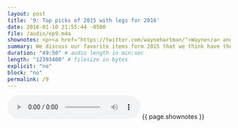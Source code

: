 ```yaml
---
layout: post
title: '9: Top picks of 2015 with legs for 2016'
date: 2016-01-10 21:55:44 -0500
file: /audio/ep9.m4a
shownotes: <p><a href="https://twitter.com/waynehartman/">Wayne</a> and <a href="https://twitter.com/LK64076007A/">Michael</a> discuss their favorite items from 2015 that have the most potential for 2016. </p><p>Wayne's picks</p><p><h1 id="magictrackpad2httpwwwapplecomshopproductmj2r2llamagictrackpad2"><a href="http://www.apple.com/shop/product/MJ2R2LL/A/magic-trackpad-2">Magic Trackpad 2</a></h1></p><p><ul><li>get rid of batteries</li><li>batteries last forever</li><li>plug into lightening cable for a few minutes for a long charge</li><li>bigger surface area</li></ul></p><p><h2 id="ipadmini4">iPad Mini 4</h2></p><p><ul><li>prior minis were a generation behind</li><li>new one seems as fast as the Air 2    </li></ul></p><p><h2 id="applewatch">Apple Watch</h2></p><p><ul><li>(editor&#59; copycat)</li></ul></p><p><h2 id="backuppickappletv">Back up pick&#59; Apple TV</h2></p><p><ul><li>"A lot of potential"</li><li>Good 1.0, so much more to be desired</li><li>"The platform for movies and games"</li><li>needs a lot of work in the gaming area</li></ul></p><p><h1 id="michaelspicks">Michael's picks</h1></p><p><h2 id="applepencil">Apple pencil</h2></p><p><ul><li>easily take notes and sketches</li><li>retain information better when writing than typing</li><li>would like to see come to the other iPads, especially the iPad Mini</li></ul></p><p><h2 id="applewatch">Apple Watch</h2></p><p><ul><li>maintain same battery life while increasing speed</li><li><a href="http://www.alivecor.com/home">Alivecor</a></li><li><a href="https://www.youtube.com/watch?v=szNpaJjeWM0">EKG machine on Apple Watch</a></li><li><a href="http://www.alivecor.com/about">Alivecor CEO Vic Gundotra</a> - former Google Ex. Senior Vice President, Social</li><li>eventually be our wallet and keys</li></ul></p><p><h2 id="swift">Swift</h2></p><p><ul><li>praying Stanford's intro programming class will change to Swift</li></ul></p>
summary: We discuss our favorite items form 2015 that we think have the most potential for 2016.
duration: "49:50" # audio length in min:sec
length: "12393400" # filesize in bytes
explicit: "no"
block: "no"
permalink: /9
---
```


<audio controls>
<source src="{{site.url}}{{site.baseurl}}{{ page.file }}" type="audio/x-m4a">
Your browser does not support the audio element.
</audio>
{{ page.shownotes }}